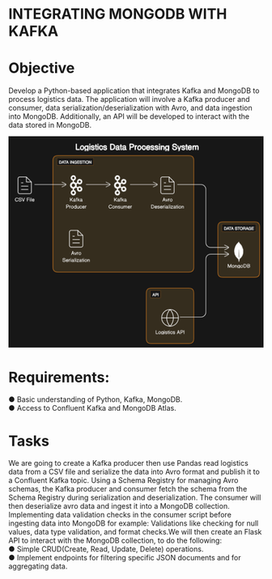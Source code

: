 # INTEGRATING MONGODB WITH KAFKA 
# Objective
Develop a Python-based application that integrates Kafka and MongoDB to process logistics data. The application will involve a Kafka producer and consumer, 
data serialization/deserialization with Avro, and data ingestion into MongoDB. Additionally, an API will be developed to interact with the data stored in MongoDB.

<img src="https://github.com/TROISTROIS/INTEGRATING-MONGODB-WITH-CONFLUENT-KAFKA/blob/main/diagram.png" alt="Alternative text" />
<br>

# Requirements:
●	Basic understanding of Python, Kafka, MongoDB.
<br>
●	Access to Confluent Kafka and MongoDB Atlas.
<br>

# Tasks
We are going to create a Kafka producer then use Pandas read logistics data from a CSV file and serialize the data into Avro format and publish it to a Confluent Kafka topic.
Using a Schema Registry for managing Avro schemas, the Kafka producer and consumer fetch the schema from the Schema Registry during serialization and deserialization. The consumer will then deserialize avro data and ingest it into a MongoDB collection. Implementing data validation checks in the consumer script before ingesting data into MongoDB for example:
Validations like checking for null values, data type validation, and format checks.We will then create an Flask API to interact with the MongoDB collection, to do the following:
<br>
● Simple CRUD(Create, Read, Update, Delete) operations.
<br>
●	Implement endpoints for filtering specific JSON documents and for aggregating data.


